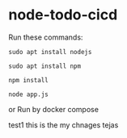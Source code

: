# node-todo-cicd

Run these commands:


`sudo apt install nodejs`


`sudo apt install npm`


`npm install`

`node app.js`

or Run by docker compose

test1 this is the my chnages tejas

